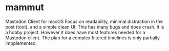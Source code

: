 # mammut
Mastodon Client for macOS
Focus on readability, minimal distraction in the post (toot), and a simple clean UI.
This has many bugs and does crash. It is a hobby project. However it does have most features
needed for a Mastodon client. The plan for a complex filtered timelines is only partially impplemented.
